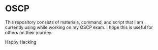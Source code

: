 # OSCP
This repository consists of materials, command, and script that I am currently using while working on my OSCP exam. I hope this is useful for others on their journey. 

Happy Hacking

